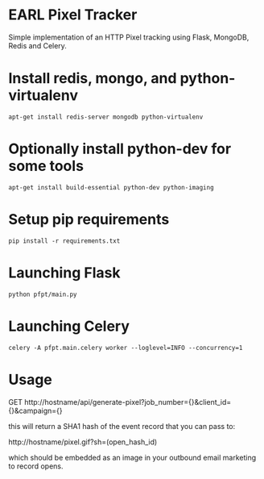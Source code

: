 # EARL Pixel Tracker

Simple implementation of an HTTP Pixel tracking using Flask, MongoDB, Redis and Celery.

# Install redis, mongo, and python-virtualenv
`apt-get install redis-server mongodb python-virtualenv`

# Optionally install python-dev for some tools
`apt-get install build-essential python-dev python-imaging`

# Setup pip requirements

`pip install -r requirements.txt`

# Launching Flask

`python pfpt/main.py`

# Launching Celery

`celery -A pfpt.main.celery worker --loglevel=INFO --concurrency=1`

# Usage

GET http://hostname/api/generate-pixel?job_number={}&client_id={}&campaign={}

this will return a SHA1 hash of the event record that you can pass to:

http://hostname/pixel.gif?sh=(open_hash_id)

which should be embedded as an image in your outbound email marketing to record opens.

